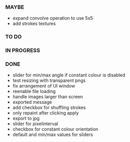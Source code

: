 ### MAYBE

- expand convolve operation to use 5x5
- add strokes textures

### TO DO

### IN PROGRESS

### DONE

- slider for min/max angle if constant colour is disabled
- test resizing with transparent pngs
- fix arrangement of UI window
- reenable file loading
- handle images larger than screen
- exported message
- add checkbox for shuffling strokes
- only repaint after clicking apply
- export to jpg
- slider for pixelinterval
- checkbox for constant colour orientation
- default and min/max values for sliders

